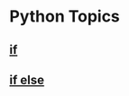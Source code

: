 # Python Topics
## [if](https://github.com/pythoncoder100/practice/blob/master/if%20statement.md)
## [if else](https://github.com/pythoncoder100/practice/blob/master/if%20else%20statement.md)

